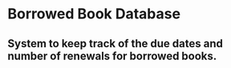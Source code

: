 # Borrowed Book Database 
## System to keep track of the due dates and number of renewals for borrowed books.

